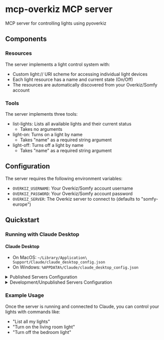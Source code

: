 # mcp-overkiz MCP server

MCP server for controlling lights using pyoverkiz

## Components

### Resources

The server implements a light control system with:
- Custom light:// URI scheme for accessing individual light devices
- Each light resource has a name and current state (On/Off)
- The resources are automatically discovered from your Overkiz/Somfy account

### Tools

The server implements three tools:
- list-lights: Lists all available lights and their current status
  - Takes no arguments
- light-on: Turns on a light by name
  - Takes "name" as a required string argument
- light-off: Turns off a light by name
  - Takes "name" as a required string argument

## Configuration

The server requires the following environment variables:
- `OVERKIZ_USERNAME`: Your Overkiz/Somfy account username
- `OVERKIZ_PASSWORD`: Your Overkiz/Somfy account password
- `OVERKIZ_SERVER`: The Overkiz server to connect to (defaults to "somfy-europe")

## Quickstart

### Running with Claude Desktop

#### Claude Desktop

- On MacOS: `~/Library/Application\ Support/Claude/claude_desktop_config.json`
- On Windows: `%APPDATA%/Claude/claude_desktop_config.json`

<details>
  <summary>Published Servers Configuration</summary>
  
  ```json
  "mcpServers": {
    "overkiz-mcp": {
      "command": "uvx",
      "args": [
        "mcp-overkiz"
      ],
      "env": {
        "OVERKIZ_USERNAME": "your-email@example.com",
        "OVERKIZ_PASSWORD": "your-password",
        "OVERKIZ_SERVER": "somfy-europe"
      }
    }
  }
  ```
</details>

<details>
  <summary>Development/Unpublished Servers Configuration</summary>
  
  ```json
  "mcpServers": {
    "overkiz-mcp": {
      "command": "uv",
      "args": [
        "run",
        "/path/to/mcp-overkiz"
      ],
      "env": {
        "OVERKIZ_USERNAME": "your-email@example.com",
        "OVERKIZ_PASSWORD": "your-password",
        "OVERKIZ_SERVER": "somfy-europe"
      }
    }
  }
  ```
</details>

### Example Usage

Once the server is running and connected to Claude, you can control your lights with commands like:

- "List all my lights"
- "Turn on the living room light"
- "Turn off the bedroom light"
